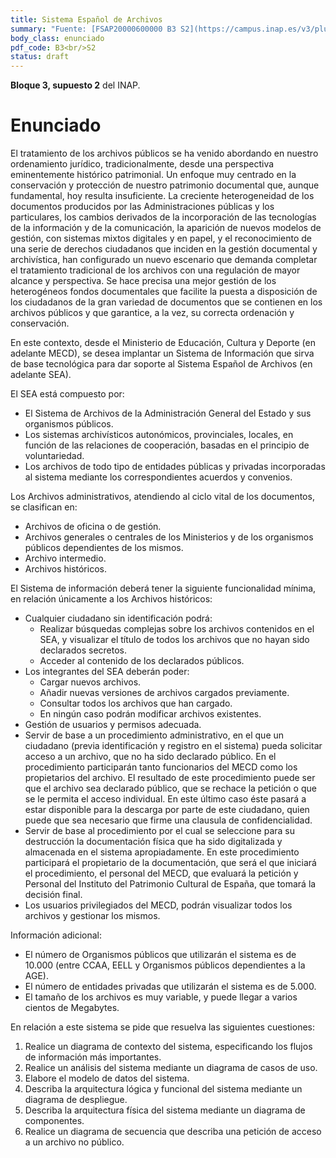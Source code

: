 ```yaml
---
title: Sistema Español de Archivos
summary: "Fuente: [FSAP20000600000 B3 S2](https://campus.inap.es/v3/pluginfile.php/1664896/mod_folder/content/0/SimulacroINAP%20-%20SEA%20-%20Enunciado.pdf) ([Solución](https://campus.inap.es/v3/pluginfile.php/1664896/mod_folder/content/0/RESOLUCI%C3%93N_SIMULACRO%20SEA.pdf))"
body_class: enunciado
pdf_code: B3<br/>S2
status: draft
---
```


**Bloque 3, supuesto 2** del INAP.

# Enunciado

El tratamiento de los archivos públicos se ha venido abordando en nuestro ordenamiento
jurídico, tradicionalmente, desde una perspectiva eminentemente histórico patrimonial. Un
enfoque muy centrado en la conservación y protección de nuestro patrimonio documental que,
aunque fundamental, hoy resulta insuficiente. La creciente heterogeneidad de los documentos
producidos por las Administraciones públicas y los particulares, los cambios derivados de la
incorporación de las tecnologías de la información y de la comunicación, la aparición de nuevos
modelos de gestión, con sistemas mixtos digitales y en papel, y el reconocimiento de una serie
de derechos ciudadanos que inciden en la gestión documental y archivística, han configurado
un nuevo escenario que demanda completar el tratamiento tradicional de los archivos con una
regulación de mayor alcance y perspectiva. Se hace precisa una mejor gestión de los
heterogéneos fondos documentales que facilite la puesta a disposición de los ciudadanos de la
gran variedad de documentos que se contienen en los archivos públicos y que garantice, a la
vez, su correcta ordenación y conservación.

En este contexto, desde el Ministerio de Educación, Cultura y Deporte (en adelante MECD), se
desea implantar un Sistema de Información que sirva de base tecnológica para dar soporte al
Sistema Español de Archivos (en adelante SEA).

El SEA está compuesto por:

* El Sistema de Archivos de la Administración General del Estado y sus organismos
públicos.
* Los sistemas archivísticos autonómicos, provinciales, locales, en función de las
relaciones de cooperación, basadas en el principio de voluntariedad.
* Los archivos de todo tipo de entidades públicas y privadas incorporadas al sistema
mediante los correspondientes acuerdos y convenios.

Los Archivos administrativos, atendiendo al ciclo vital de los documentos, se clasifican en:

* Archivos de oficina o de gestión.
* Archivos generales o centrales de los Ministerios y de los organismos públicos
dependientes de los mismos.
* Archivo intermedio.
* Archivos históricos.

El Sistema de información deberá tener la siguiente funcionalidad mínima, en relación
únicamente a los Archivos históricos:

* Cualquier ciudadano sin identificación podrá:
    * Realizar búsquedas complejas sobre los archivos contenidos en el SEA, y
visualizar el título de todos los archivos que no hayan sido declarados secretos.
    * Acceder al contenido de los declarados públicos.
* Los integrantes del SEA deberán poder:
    * Cargar nuevos archivos.
    * Añadir nuevas versiones de archivos cargados previamente.
    * Consultar todos los archivos que han cargado.
    * En ningún caso podrán modificar archivos existentes.
* Gestión de usuarios y permisos adecuada.
* Servir de base a un procedimiento administrativo, en el que un ciudadano (previa
identificación y registro en el sistema) pueda solicitar acceso a un archivo, que no ha
sido declarado público. En el procedimiento participarán tanto funcionarios del MECD
como los propietarios del archivo. El resultado de este procedimiento puede ser que el
archivo sea declarado público, que se rechace la petición o que se le permita el acceso
individual. En este último caso éste pasará a estar disponible para la descarga por parte
de este ciudadano, quien puede que sea necesario que firme una clausula de
confidencialidad.
* Servir de base al procedimiento por el cual se seleccione para su destrucción la
documentación física que ha sido digitalizada y almacenada en el sistema
apropiadamente. En este procedimiento participará el propietario de la documentación,
que será el que iniciará el procedimiento, el personal del MECD, que evaluará la
petición y Personal del Instituto del Patrimonio Cultural de España, que tomará la
decisión final.
* Los usuarios privilegiados del MECD, podrán visualizar todos los archivos y gestionar
los mismos.

Información adicional:

* El número de Organismos públicos que utilizarán el sistema es de 10.000 (entre CCAA,
EELL y Organismos públicos dependientes a la AGE).
* El número de entidades privadas que utilizarán el sistema es de 5.000.
* El tamaño de los archivos es muy variable, y puede llegar a varios cientos de
Megabytes.

En relación a este sistema se pide que resuelva las siguientes cuestiones:

1. Realice un diagrama de contexto del sistema, especificando los flujos de información
más importantes.
2. Realice un análisis del sistema mediante un diagrama de casos de uso.
3. Elabore el modelo de datos del sistema.
4. Describa la arquitectura lógica y funcional del sistema mediante un diagrama de
despliegue.
5. Describa la arquitectura física del sistema mediante un diagrama de componentes.
6. Realice un diagrama de secuencia que describa una petición de acceso a un archivo no
público.
